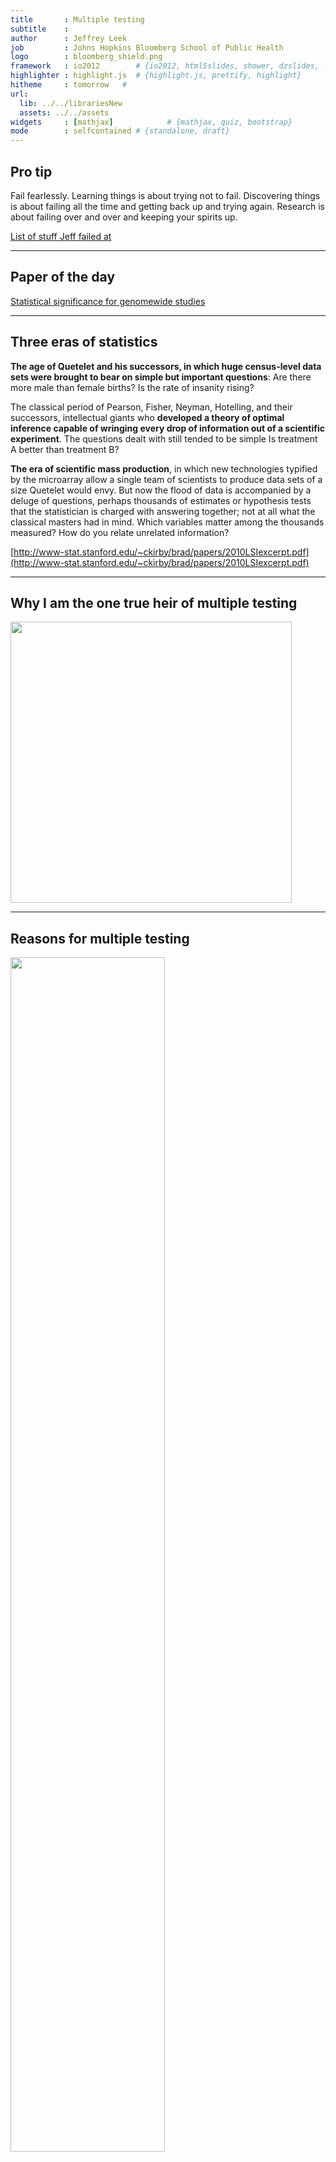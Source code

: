 ```yaml
---
title       : Multiple testing
subtitle    : 
author      : Jeffrey Leek
job         : Johns Hopkins Bloomberg School of Public Health
logo        : bloomberg_shield.png
framework   : io2012        # {io2012, html5slides, shower, dzslides, ...}
highlighter : highlight.js  # {highlight.js, prettify, highlight}
hitheme     : tomorrow   # 
url:
  lib: ../../librariesNew
  assets: ../../assets
widgets     : [mathjax]            # {mathjax, quiz, bootstrap}
mode        : selfcontained # {standalone, draft}
---
```






## Pro tip


Fail fearlessly. Learning things is about trying not to fail. Discovering things is about failing all the time and getting back up and trying again. Research is about failing over and over and keeping your spirits up.

[List of stuff Jeff failed at](http://simplystatistics.org/2012/08/09/a-non-exhaustive-list-of-things-i-have-failed-to/)


---

## Paper of the day

[Statistical significance for genomewide studies](http://www.pnas.org/content/100/16/9440.full)

---

## Three eras of statistics

__The age of Quetelet and his successors, in which huge census-level data sets were brought to bear on simple but important questions__: Are there more male than female births? Is the rate of insanity rising?

The classical period of Pearson, Fisher, Neyman, Hotelling, and their successors, intellectual giants who __developed a theory of optimal inference capable of wringing every drop of information out of a scientific experiment__. The questions dealt with still tended to be simple Is treatment A better than treatment B? 

__The era of scientific mass production__, in which new technologies typified by the microarray allow a single team of scientists to produce data sets of a size Quetelet would envy. But now the flood of data is accompanied by a deluge of questions, perhaps thousands of estimates or hypothesis tests that the statistician is charged with answering together; not at all what the classical masters had in mind. Which variables matter among the thousands measured? How do you relate unrelated information?

[http://www-stat.stanford.edu/~ckirby/brad/papers/2010LSIexcerpt.pdf](http://www-stat.stanford.edu/~ckirby/brad/papers/2010LSIexcerpt.pdf)


---

## Why I am the one true heir of multiple testing

<img class=center src=../../assets/img/heritage.png height=450/>


---

## Reasons for multiple testing

<img class=center src=../../assets/img/datasources.png height='70%'/>


---

## Why correct for multiple tests?

<img class=center src=../../assets/img/jellybeans1.png height='70%'/>


[http://xkcd.com/882/](http://xkcd.com/882/)

---

## Why correct for multiple tests?

<img class=center src=../../assets/img/jellybeans2.png height='70%'/>

[http://xkcd.com/882/](http://xkcd.com/882/)


---

## Types of errors

Suppose you are testing a hypothesis that a parameter $\beta$ equals zero versus the alternative that it does not equal zero. These are the possible outcomes. 
</br></br>

                    | $\beta=0$   | $\beta\neq0$   |  Hypotheses
--------------------|-------------|----------------|---------
Claim $\beta=0$     |      $U$    |      $T$       |  $m-R$
Claim $\beta\neq 0$ |      $V$    |      $S$       |  $R$
    Claims          |     $m_0$   |      $m-m_0$   |  $m$

</br></br>

__Type I error or false positive ($V$)__ Say that the parameter does not equal zero when it does

__Type II error or false negative ($T$)__ Say that the parameter equals zero when it doesn't 


---

## Error rates

__False positive rate__ - The rate at which false results ($\beta = 0$) are called significant: $E\left[\frac{V}{m_0}\right]$*

__Family wise error rate (FWER)__ - The probability of at least one false positive ${\rm Pr}(V \geq 1)$

__False discovery rate (FDR)__ - The rate at which claims of significance are false $E\left[\frac{V}{R}\right]$

* The false positive rate is closely related to the type I error rate [http://en.wikipedia.org/wiki/False_positive_rate](http://en.wikipedia.org/wiki/False_positive_rate)

---

## Controlling the false positive rate

If P-values are correctly calculated calling all $P < \alpha$ significant will control the false positive rate at level $\alpha$ on average. 

<redtext>Problem</redtext>: Suppose that you perform 10,000 tests and $\beta = 0$ for all of them. 

Suppose that you call all $P < 0.05$ significant. 

The expected number of false positives is: $10,000 \times 0.05 = 500$  false positives. 

__How do we avoid so many false positives?__


---

## Controlling family-wise error rate (FWER)


The [Bonferroni correction](http://en.wikipedia.org/wiki/Bonferroni_correction) is the oldest multiple testing correction. 

__Basic idea__: 
* Suppose you do $m$ tests
* You want to control FWER at level $\alpha$ so $Pr(V \geq 1) < \alpha$
* Calculate P-values normally
* Set $\alpha_{fwer} = \alpha/m$
* Call all $P$-values less than $\alpha_{fwer}$ significant

__Pros__: Easy to calculate, conservative
__Cons__: May be very conservative

---


## Bonferroni and FWER 

I nstead of definining a per-test error rate, we can define an error rate over all of the tests, e.g.:
$${\rm Family\; wise \; error\; rate} = P(\{ {\rm \# \; of \; false \; positives} \geq 1\})$$

The most common (and first) method for controlling the FWER is the Bonferroni correction, if the rejection region for a single test is:

$$S_\alpha = \{p : p \leq \alpha\}$$

then if $m$ tests are performed the rejection region is:

$$S^{bon}_\alpha = \{p_i : p_i \leq \alpha/m\}$$

---

## The Bonferroni Correction Control the FWER

Suppose there are $m$ tests and the data for the first $m_0$ tests follows the null distribution then: 
$$ P(\{ {\rm \# \; of \; false \; positives} \geq 1\}) = P\left(\sum_{i=1}^{m_0} I(p_i \leq \alpha/m)  > 0\right)$$
$$ = P\left(\bigcup_{i=1}^{m_0} \{p_i \leq \alpha/m\}\right)$$
$$ \leq \sum_{i=1}^{m_0} P(p_i \leq \alpha/m)$$
$$ \leq \frac{m_0}{m} \alpha \leq \alpha $$


---

## Bonferroni adjusted p-values


$$ p^{bon}_i = \inf\{\alpha : p \in S_{\alpha}^{bon}\}$$
$$ = \inf\{\alpha : p_i \leq \alpha/m\}$$
$$ = \min\{m p_i,1\}$$


The adjusted p-value is no longer uniform under the null, but the adjusted p-value is attractive, because of the interpretation that $p_i^{bon} \leq \alpha$ implies that FWER $\leq \alpha$. See `p.adjust` in R. 

---

## Independendent test statistics

 For independent test statistics we can be smarter:

$$ P( {\rm any\; null \; } p_i < \alpha/m) = 1 - P({\rm all \; null\;} p_i \geq \alpha/m)$$
$$ = 1 - \left(\prod_{i=1}^{m_0} P(p_i \geq \alpha/m)\right)$$
$$ = 1 - (1-\alpha/m)^{m_0}$$
$$ \approx - (1-\alpha/m)^{m}$$

The last approximation is true when $m \approx m_0$. We could use this to get a smarter threshold if we believe the tests are independent (they never are). But its not worth it because $1-(1-\alpha/m)^m \approx 1-e^{-\alpha} \approx 1- (1 - \alpha) = \alpha$. 

---

## Bonferroni and dependence 

In the extreme case; all tests have almost the same $p_j$; if one is small, they're all small. so:

$$ P ({\rm any\; null\;} p_i < \alpha/m) \approx m_0/m P(p_1 < \alpha/m)$$
$$ = (m_0/m) (\alpha/m)$$
$$ \approx \alpha/m$$

 but using $p_i < \alpha$ would have been better. For positively dependent test statistics increasing correlation $\Rightarrow$ more conservative results  on average. But we can get catastrophic errors. 
 
Suppose $p_i$ are all identical for the null cases and by chance $p_i < \alpha/m$. How many errors? 


---

## A common application of Bonferroni

"A genome-wide association study identifies three loci associated with susceptibility to uterine fibroids" 

For each of $\sim 1\times10^7$ SNPs with data $X_i$ fit the model:
$$ {\rm logit}(P(Y_j = 1 | X_ij))  = \beta_{0i} + \beta_{1i} X_{ij}$$

<img class=center src=../../assets/img/manhattan.png height=300/>

---

## Why use Bonferroni?

<img class=center src=../../assets/img/cdcv2.png height=200/>
<img class=center src=../../assets/img/cdcv1.png height=200/>

*  Only a small number of the covariates should show significant association
*  We __really__ don't want false positives


---

## A little known fact

<center>
Bonferroni correction at level $k/m$ gives $EFP \leq k$ regardless of any dependence between tests. 
</center>

* Some people argue this is how we should interpret Bonferroni (see e.g. Gordon 2007)
* This way of interpreting high-throughput data is recommended; $k=1$ is easy to think about (and explain) 
* Sometimes called genomewise error rate-k, $GWER_k$ (see e.g. Chen and Storey 2006)




---

## Back to our 2 x 2 table

$$ Y = \beta_{0i} + \beta_{1i}X_i + \epsilon_i$$

Calculate a P-value for each $\{p_1,\ldots,p_m\}$.


                    | $\beta=0$   | $\beta\neq0$   |  Hypotheses
--------------------|-------------|----------------|---------
Claim $\beta=0$     |      $U$    |      $T$       |  $m-R$
Claim $\beta\neq 0$ |      $V$    |      $S$       |  $R$
    Claims          |     $m_0$   |      $m-m_0$   |  $m$



"Classic" Bonferroni limits $\p(V \geq 1 | m)$; any $V \geq 1$ is "equally bad"

---

## False discovery rates

A less conservative measure of (hypothetical) embarrassment
$$\frac{V}{R\vee1} = \frac{\#{\rm false \; positives}}{\#{\rm declared \; positives}}$$

* This is the __realized__ False Discovery Rate
* "Badness" of each Type I error depends on $R$
*  $R \vee 1$ stops $0/0$, sets embarrassment  = 0 when $R = 0$
*  For a given decision rule, define its $FDR = E\left[\frac{V}{R\vee 1}\right]$

This is the most popular correction when performing _lots_ of tests say in genomics, imagining, astronomy, or other signal-processing disciplines. 

---

## Benjamini and Hochberg

Benjamini and Hochberg (1995) defined a set of rules which control the $FDR$, for independent tests


* Calculate and order the P-values $p_{(1)},\ldots,p_{(m)}$
*  Find the max $i$ : $p_{(i)} \leq \alpha i/m$
* Decide "false" for all tests with $p_i$ below this threshold, and "true" otherwise. 


This __set__ of decisions will have $FDR  =E \left[\frac{V}{R \vee 1}\right]  \leq (m_0/m) \alpha$, for an $m_0,m$. 

---

## Proof of control

The original proof of FDR control based on the BH algorithm was based on an induction argument. Storey, Taylor and Siegmund (2004) gave an elegant and generalizable alternative proof based on martingales that we will study. The basic steps are:


* Show that the BH procedure is equivalent to a random stopping rule. 
* Show that the false discovery proportion can be written as a martingale.
* Use the optional stopping theorem to prove FDR control.  

---

## Martingale digression

__Definition (Billingsley, adapted): __ Let $X_t$ be a stochastic process on a probability space $(\Omega, \mathcal{F}, P)$ and let $\{\mathcal{F}_t\}$ be an increasing set of $\sigma$ algebras such that $\mathcal{F}_s \subset \mathcal{F}_t$ when $s < t$. Then $X_t$ is a _martingale_ with respect to the _filtration_ $\{\mathcal{F}_t\}$ if:

* $X_t$ is measurable $\mathcal{F}_t$.  
* $E[|X_t|] < \infty$
* Almost surely: $E[X_t | \mathcal{F}_s] = X_s$, $s < t$. 

Put simply if $X_t$ is a stochastic process such that the conditions hold, then $E[X_t | X_s] = X_s$ for $s < t$. 


__Definition__: A stopping time with respect to $\{X_t\}$ is a random variable $\tau$ such that the event $\{\tau = t\}$ is measurable with respect to $\mathcal{F}_t$ and $P(\tau < \infty) = 1$ almost surely. 

---

## An example

Suppose a gambler wins 1 dollar every time a flipped coin lands heads and loses 1 dollar every time it comes up tails. After the $t$th flip he has $X_t$ dollars. Then his expected winnings after the next flip is:
$$ E[X_{t+1} | X_{t}] = (X_t + 1)\times \frac{1}{2}  + (X_t - 1) \times \frac{1}{2} = X_t $$

So $X_t$ is a martingale. Some examples of stopping rules are:


* The gambler quits after a fixed number of turns. 
* Playing until he runs out of money.


Examples of things that aren't stopping rules:

* Playing until he is the maximum ahead he ever will be (depends on the future). 
* Playing until he doubles his money (it may never happen). 

---

## Optional stopping theorem


If $\{X_t\}$ is a martingale with respect to the filtration $\{\mathcal{F}_t\}$ and $\tau$ is a stopping time for the martingale, then if $E[\tau] < \infty$ and $X_t$ is an integrable random variable then:

$$E[X_t ] = E[X_0]$$


---

## Proof of control

The original proof of FDR control based on the BH algorithm was based on an induction argument. Storey, Taylor and Siegmund (2004) gave an elegant and generalizable alternative proof based on martingales that we will study. The basic steps are:


* _Show that the BH procedure is equivalent to a random stopping rule._
* Show that the false discovery proportion can be written as a martingale.
* Use the optional stopping theorem to prove FDR control.  

---

## Equivalence of BH procedure and $T_{\alpha}(\widehat{FDR}(t))$

We start off with an estimate of the false discovery rate:

$$\widehat{FDR}(t) = \frac{\pi_0 t}{(R(t) \vee 1)/m}$$

To be conservative we can let $\pi_0 = 1$ (but we could use a conservative estimate of $\pi_0$ and the proof would still hold). Then define the random cutoff:

$$T_{\alpha}(\widehat{FDR}(t)) = \sup\{0\leq t \leq 1: \widehat{FDR}(t) \leq \alpha\}$$

Calling all $\hat{p}_i < T_{\alpha}(\widehat{FDR}(t))$ significant is equivalent to the Benjamin-Hochberg procedure.

---

## Proof

We need to show that 
$$p_{\hat{k}} \leq T_{\alpha}(\widehat{FDR}(t)) < p_{\hat{k} + 1}$$ where $\hat{k}$ is the BH cutoff. But $$\widehat{FDR}(p_{(k)}) = \frac{p_{(k)}}{k/m}$$ so the BH cutoff is $$\hat{k} = \max\{k: p_{(k)} \leq \frac{k}{m}\alpha \} = \max\{k : \widehat{FDR}(p_{(k)}) \leq \alpha\}$$ For $k > \hat{k}$ we have $\widehat{FDR}(p_{(k)}) > \alpha$ and for $k \leq \hat{k}$ we have $\widehat{FDR}(p_{(k)}) \leq \alpha$. So $p_{\hat{k}} \leq T_{\alpha}(\widehat{FDR}(t)) < p_{\hat{k} + 1}$


---

## Proof of control

The original proof of FDR control based on the BH algorithm was based on an induction argument. Storey, Taylor and Siegmund (2004) gave an elegant and generalizable alternative proof based on martingales that we will study. The basic steps are:


* Show that the BH procedure is equivalent to a random stopping rule.
* _Show that the false discovery proportion can be written as a martingale._
* Use the optional stopping theorem to prove FDR control.  

----

## Write FDP as Martingale

The false discovery proportion at cutoff $t$ is $$\frac{V(t)}{R(t)}$$

But $T_{\alpha}(\widehat{FDR}(t)) = \sup\{0\leq t \leq 1: \frac{mt}{R(t) \vee 1} \leq \alpha\}$ and since $(m\times t)/R(t)$ has only positive jumps and a final value of 1, we have that $$\alpha = \frac{T_{\alpha}(\widehat{FDR}(t))\times m}{R[T_{\alpha}(\widehat{FDR}(t))]} \implies R[T_{\alpha}(\widehat{FDR}(t))] = T_{\alpha}(\widehat{FDR}(t)) \times m/\alpha$$

Therefore $$\frac{V[T_{\alpha}(\widehat{FDR}(t))]}{R[T_{\alpha}(\widehat{FDR}(t))]} = \frac{\alpha}{m} \frac{V[T_{\alpha}(\widehat{FDR}(t))]}{T_{\alpha}(\widehat{FDR}(t))}$$

---

## Proof of control

The original proof of FDR control based on the BH algorithm was based on an induction argument. Storey, Taylor and Siegmund (2004) gave an elegant and generalizable alternative proof based on martingales that we will study. The basic steps are:


* Show that the BH procedure is equivalent to a random stopping rule.
* Show that the false discovery proportion can be written as a martingale.
* _Use the optional stopping theorem to prove FDR control._  

---

## Some results from STS

__Lemma 1__: If the p-values of the $m_0$ null hypotheses are independent then $\frac{V(t)}{t} = \frac{\sum_{i=1}^{m_0} 1(p_i \leq t)}{t}$ for $0 \leq t \leq 1$ is a martingale with time running backward with respect to the filtration $\mathcal{F}_t = \sigma(1\{p_i \leq s\}, t \leq s \leq 1,i=1,\ldots,m)$, in other words for $s \leq t$ we have $E[V(s)/s | \mathcal{F}_t] = V(t)/t$. 


__Lemma 2__: The random variable $T_{\alpha}(\widehat{FDR}(t))$ is a stopping time with respect to $\mathcal{F}_t = \sigma(1\{p_i \leq s\}, t \leq s \leq 1,i=1,\ldots,m)$. 


So finally, since the process $V(t)/t$ stopped at $T_{\alpha}(\widehat{FDR}(t))$ is bounded by $m/\alpha$ the optional stopping theorem gives us:

$$FDR[T_{\alpha}(\widehat{FDR}(t))] = \frac{\alpha}{m} E\left[\frac{V[T_{\alpha}(\widehat{FDR}(t))]}{T_{\alpha}(\widehat{FDR}(t))}\right] = \frac{\alpha}{m} E[V(1)] = \frac{m_0}{m}\alpha$$

---

## Storey's approach - less conservative than BH


* We could estimate $m_0$ to get a better FDR controlling procedure
* Storey's algorithm starts by estimating $\pi_0 = \frac{m_0}{m}$ then:
* Calculate and order the P-values $p_{(1)},\ldots,p_{(m)}$
* Find the max $i$ : $p_{(i)} \leq \frac{\alpha i}{\hat{\pi}_0 m}$

----

## Estimating $\pi0$

<img class=center src=../../assets/img/pi0hat.png height='70%'/>


---

## pFDR and Q-value

The positive false discovery rate is: $${\rm pFDR} = E\left[\frac{V}{R} | R > 0\right]$$ which can be compared to the FDR $${\rm FDR} = E\left[\frac{V}{R} | R > 0\right] P(R > 0)$$ The q-value is the pFDR analog of the p-value

$$\hat{p} = \hat{p}(X) = \inf\{\alpha : X \in S_\alpha\}$$ 
$$\hat{q} = \hat{q}(X) = \inf\{{\rm pFDR}(S) : X \in S\}$$ 

See the `qvalue` package in R. 




---

## Example with 10 P-values

<img class=center src=../../assets/img/example10pvals.png height='70%'/>

Controlling all error rates at $\alpha = 0.20$


---

## Case study I: no true positives


```r
set.seed(1010093)
pValues <- rep(NA,1000)
for(i in 1:1000){
  y <- rnorm(20)
  x <- rnorm(20)
  pValues[i] <- summary(lm(y ~ x))$coeff[2,4]
}

# Controls false positive rate
sum(pValues < 0.05)
```

```
[1] 51
```


---

## Case study I: no true positives


```r
# Controls FWER 
sum(p.adjust(pValues,method="bonferroni") < 0.05)
```

```
[1] 0
```

```r
# Controls FDR 
sum(p.adjust(pValues,method="BH") < 0.05)
```

```
[1] 0
```



---

## Case study II: 50% true positives


```r
set.seed(1010093)
pValues <- rep(NA,1000)
for(i in 1:1000){
  x <- rnorm(20)
  # First 500 beta=0, last 500 beta=2
  if(i <= 500){y <- rnorm(20)}else{ y <- rnorm(20,mean=2*x)}
  pValues[i] <- summary(lm(y ~ x))$coeff[2,4]
}
trueStatus <- rep(c("zero","not zero"),each=500)
table(pValues < 0.05, trueStatus)
```

```
       trueStatus
        not zero zero
  FALSE        0  476
  TRUE       500   24
```


---


## Case study II: 50% true positives


```r
# Controls FWER 
table(p.adjust(pValues,method="bonferroni") < 0.05,trueStatus)
```

```
       trueStatus
        not zero zero
  FALSE       23  500
  TRUE       477    0
```

```r
# Controls FDR 
table(p.adjust(pValues,method="BH") < 0.05,trueStatus)
```

```
       trueStatus
        not zero zero
  FALSE        0  487
  TRUE       500   13
```



---


## Case study II: 50% true positives

__P-values versus adjusted P-values__

```r
par(mfrow=c(1,2))
plot(pValues,p.adjust(pValues,method="bonferroni"),pch=19)
plot(pValues,p.adjust(pValues,method="BH"),pch=19)
```

<div class="rimage center"><img src="fig/unnamed-chunk-3.png" title="plot of chunk unnamed-chunk-3" alt="plot of chunk unnamed-chunk-3" class="plot" /></div>



---


## Notes and resources

__Notes__:
* Multiple testing is an entire subfield
* A basic Bonferroni/BH correction is usually enough
* If there is strong dependence between tests there may be problems
  * Consider method="BY"

__Further resources__:
* [Multiple testing procedures with applications to genomics](http://www.amazon.com/Multiple-Procedures-Applications-Genomics-Statistics/dp/0387493166/ref=sr_1_2/102-3292576-129059?ie=UTF8&s=books&qid=1187394873&sr=1-2)
* [Statistical significance for genome-wide studies](http://www.pnas.org/content/100/16/9440.full)
* [Introduction to multiple testing](http://ies.ed.gov/ncee/pubs/20084018/app_b.asp)

